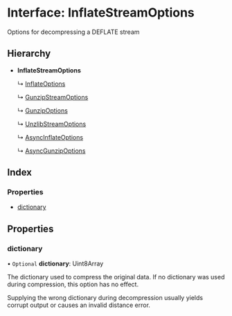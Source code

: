 # Interface: InflateStreamOptions

Options for decompressing a DEFLATE stream

## Hierarchy

* **InflateStreamOptions**

  ↳ [InflateOptions](inflateoptions.md)

  ↳ [GunzipStreamOptions](gunzipstreamoptions.md)

  ↳ [GunzipOptions](gunzipoptions.md)

  ↳ [UnzlibStreamOptions](unzlibstreamoptions.md)

  ↳ [AsyncInflateOptions](asyncinflateoptions.md)

  ↳ [AsyncGunzipOptions](asyncgunzipoptions.md)

## Index

### Properties

* [dictionary](inflatestreamoptions.md#dictionary)

## Properties

### dictionary

• `Optional` **dictionary**: Uint8Array

The dictionary used to compress the original data. If no dictionary was used during compression, this option has no effect.

Supplying the wrong dictionary during decompression usually yields corrupt output or causes an invalid distance error.
